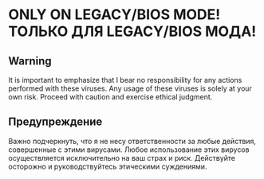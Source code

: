 # ONLY ON LEGACY/BIOS MODE! ТОЛЬКО ДЛЯ LEGACY/BIOS МОДА!

## Warning
It is important to emphasize that I bear no responsibility for any actions performed with these viruses. Any usage of these viruses is solely at your own risk. Proceed with caution and exercise ethical judgment.

## Предупреждение
Важно подчеркнуть, что я не несу ответственности за любые действия, совершенные с этими вирусами. Любое использование этих вирусов осуществляется исключительно на ваш страх и риск. Действуйте осторожно и руководствуйтесь этическими суждениями.
